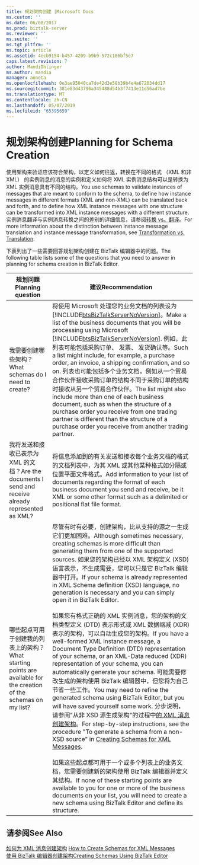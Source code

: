 ```yaml
---
title: 规划架构创建 |Microsoft Docs
ms.custom: ''
ms.date: 06/08/2017
ms.prod: biztalk-server
ms.reviewer: ''
ms.suite: ''
ms.tgt_pltfrm: ''
ms.topic: article
ms.assetid: 4ecb9154-b457-4209-b9b9-572c186bf5e7
caps.latest.revision: 7
author: MandiOhlinger
ms.author: mandia
manager: anneta
ms.openlocfilehash: 0e3ae95040ca7de42d3e58b39b4e4a672034dd17
ms.sourcegitcommit: 381e83d43796a345488d54b3f7413e11d56ad7be
ms.translationtype: MT
ms.contentlocale: zh-CN
ms.lasthandoff: 05/07/2019
ms.locfileid: "65395659"
---
```

# <a name="planning-for-schema-creation"></a><span data-ttu-id="04fcb-102">规划架构创建</span><span class="sxs-lookup"><span data-stu-id="04fcb-102">Planning for Schema Creation</span></span>
<span data-ttu-id="04fcb-103">使用架构来验证应该符合架构，以定义如何往返，转换在不同的格式 （XML 和非 XML） 的实例消息的消息的实例和定义如何将 XML 实例消息结构可以是转换为 XML 实例消息具有不同的结构。</span><span class="sxs-lookup"><span data-stu-id="04fcb-103">You use schemas to validate instances of messages that are meant to conform to the schema, to define how instance messages in different formats (XML and non-XML) can be translated back and forth, and to define how XML instance messages with one structure can be transformed into XML instance messages with a different structure.</span></span> <span data-ttu-id="04fcb-104">实例消息翻译与实例消息转换之间的差别的详细信息，请参阅[转换 vs。翻译](../core/data-transformation.md)。</span><span class="sxs-lookup"><span data-stu-id="04fcb-104">For more information about the distinction between instance message translation and instance message transformation, see [Transformation vs. Translation](../core/data-transformation.md).</span></span>  

 <span data-ttu-id="04fcb-105">下表列出了一些需要回答规划架构创建在 BizTalk 编辑器中的问题。</span><span class="sxs-lookup"><span data-stu-id="04fcb-105">The following table lists some of the questions that you need to answer in planning for schema creation in BizTalk Editor.</span></span>  


|                               <span data-ttu-id="04fcb-106">规划问题</span><span class="sxs-lookup"><span data-stu-id="04fcb-106">Planning question</span></span>                                |                                                                                                                                                                                                                                                                                                                                                                                                                                                                                                              <span data-ttu-id="04fcb-107">建议</span><span class="sxs-lookup"><span data-stu-id="04fcb-107">Recommendation</span></span>                                                                                                                                                                                                                                                                                                                                                                                                                                                                                                               |
|--------------------------------------------------------------------------------|-------------------------------------------------------------------------------------------------------------------------------------------------------------------------------------------------------------------------------------------------------------------------------------------------------------------------------------------------------------------------------------------------------------------------------------------------------------------------------------------------------------------------------------------------------------------------------------------------------------------------------------------------------------------------------------------------------------------------------------------------------------------------------------------------------------------------------------------------------------------------------------------------------------------------------------------------------------------------------------------------------------------------------------------|
|                       <span data-ttu-id="04fcb-108">我需要创建哪些架构？</span><span class="sxs-lookup"><span data-stu-id="04fcb-108">What schemas do I need to create?</span></span>                        |                                                                                                                                                                                                                                                  <span data-ttu-id="04fcb-109">将使用 Microsoft 处理您的业务文档的列表设为[!INCLUDE[btsBizTalkServerNoVersion](../includes/btsbiztalkservernoversion-md.md)]。</span><span class="sxs-lookup"><span data-stu-id="04fcb-109">Make a list of the business documents that you will be processing using Microsoft [!INCLUDE[btsBizTalkServerNoVersion](../includes/btsbiztalkservernoversion-md.md)].</span></span> <span data-ttu-id="04fcb-110">例如，此列表可能包括采购订单、 发票、 发货确认等。</span><span class="sxs-lookup"><span data-stu-id="04fcb-110">Such a list might include, for example, a purchase order, an invoice, a shipping confirmation, and so on.</span></span> <span data-ttu-id="04fcb-111">列表也可能包括多个业务文档，例如从一个贸易合作伙伴接收采购订单的结构不同于采购订单的结构时接收从另一个贸易合作伙伴。</span><span class="sxs-lookup"><span data-stu-id="04fcb-111">The list might also include more than one of each business document, such as when the structure of a purchase order you receive from one trading partner is different than the structure of a purchase order you receive from another trading partner.</span></span>                                                                                                                                                                                                                                                   |
|        <span data-ttu-id="04fcb-112">我将发送和接收已表示为 XML 的文档？</span><span class="sxs-lookup"><span data-stu-id="04fcb-112">Are the documents I send and receive already represented as XML?</span></span>        |                                                                                                                                                                                                                                                                                                                                                                                                                     <span data-ttu-id="04fcb-113">将信息添加到的有关发送和接收每个业务文档的格式的文档列表中，为其 XML 或其他某种格式如分隔或位置平面文件格式。</span><span class="sxs-lookup"><span data-stu-id="04fcb-113">Add information to your list of documents regarding the format of each business document you send and receive, be it XML or some other format such as a delimited or positional flat file format.</span></span>                                                                                                                                                                                                                                                                                                                                                                                                                     |
| <span data-ttu-id="04fcb-114">哪些起点可用于创建我的列表上的架构？</span><span class="sxs-lookup"><span data-stu-id="04fcb-114">What starting points are available for the creation of the schemas on my list?</span></span> | <span data-ttu-id="04fcb-115">尽管有时有必要，创建架构，比从支持的源之一生成它们更加困难。</span><span class="sxs-lookup"><span data-stu-id="04fcb-115">Although sometimes necessary, creating schemas is more difficult than generating them from one of the supported sources.</span></span> <span data-ttu-id="04fcb-116">如果您的架构已经以 XML 架构定义 (XSD) 语言表示，不生成需要，您可以只是它 BizTalk 编辑器中打开。</span><span class="sxs-lookup"><span data-stu-id="04fcb-116">If your schema is already represented in XML Schema definition (XSD) language, no generation is necessary and you can simply open it in BizTalk Editor.</span></span><br /><br /> <span data-ttu-id="04fcb-117">如果您有格式正确的 XML 实例消息，您的架构的文档类型定义 (DTD) 表示形式或 XML 数据缩减 (XDR) 表示的架构，可以自动生成您的架构。</span><span class="sxs-lookup"><span data-stu-id="04fcb-117">If you have a well-formed XML instance message, a Document Type Definition (DTD) representation of your schema, or an XML-Data reduced (XDR) representation of your schema, you can automatically generate your schema.</span></span> <span data-ttu-id="04fcb-118">可能需要修改生成的架构使用 BizTalk 编辑器中，但您将为自己节省一些工作。</span><span class="sxs-lookup"><span data-stu-id="04fcb-118">You may need to refine the generated schema using BizTalk Editor, but you will have saved yourself some work.</span></span> <span data-ttu-id="04fcb-119">分步说明，请参阅"从非 XSD 源生成架构"的过程中[的 XML 消息创建架构](../core/how-to-create-schemas-for-xml-messages.md)。</span><span class="sxs-lookup"><span data-stu-id="04fcb-119">For step-by-step instructions, see the procedure "To generate a schema from a non-XSD source" in [Creating Schemas for XML Messages](../core/how-to-create-schemas-for-xml-messages.md).</span></span><br /><br /> <span data-ttu-id="04fcb-120">如果这些起点都可用于一个或多个列表上的业务文档，您需要创建新的架构使用 BizTalk 编辑器并定义其结构。</span><span class="sxs-lookup"><span data-stu-id="04fcb-120">If none of these starting points are available to you for one or more of the business documents on your list, you will need to create a new schema using BizTalk Editor and define its structure.</span></span> |

## <a name="see-also"></a><span data-ttu-id="04fcb-121">请参阅</span><span class="sxs-lookup"><span data-stu-id="04fcb-121">See Also</span></span>  
 <span data-ttu-id="04fcb-122">[如何为 XML 消息创建架构](../core/how-to-create-schemas-for-xml-messages.md) </span><span class="sxs-lookup"><span data-stu-id="04fcb-122">[How to Create Schemas for XML Messages](../core/how-to-create-schemas-for-xml-messages.md) </span></span>  
 [<span data-ttu-id="04fcb-123">使用 BizTalk 编辑器创建架构</span><span class="sxs-lookup"><span data-stu-id="04fcb-123">Creating Schemas Using BizTalk Editor</span></span>](../core/creating-schemas-using-biztalk-editor.md)